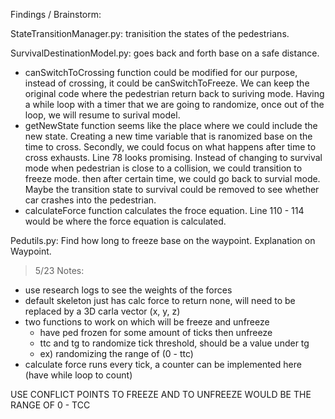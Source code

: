 
Findings / Brainstorm: 

StateTransitionManager.py: tranisition the states of the pedestrians.

SurvivalDestinationModel.py: goes back and forth base on a safe distance. 

 - canSwitchToCrossing function could be modified for our purpose,
   instead of crossing, it could be canSwitchToFreeze. We can keep the
   original code where the pedestrian return back to suriving mode.
   Having a while loop with a timer that we are going to randomize, once
   out of the loop, we will resume to surival model.
 - getNewState function seems like the place where we could include the
   new state. Creating a new time variable that is ranomized base on the
   time to cross. Secondly, we could focus on what happens after time to
   cross exhausts. Line 78 looks promising. Instead of changing to
   survival mode when pedestrian is close to a collision, we could
   transition to freeze mode. then after certain time, we could go back
   to survial mode. Maybe the transition state to survival could be
   removed to see whether car crashes into the pedestrian.
 - calculateForce function calculates the froce equation. Line 110 - 114
   would be where the force equation is calculated.

Pedutils.py: Find how long to freeze base on the waypoint. Explanation on Waypoint.




> 5/23 Notes:
- use research logs to see the weights of the forces
- default skeleton just has calc force to return none, will need to be replaced by a 3D carla vector (x, y, z)
- two functions to work on which will be freeze and unfreeze
  - have ped frozen for some amount of ticks then unfreeze
  - ttc and tg to randomize tick threshold, should be a value under tg
  - ex) randomizing the range of  (0 - ttc) 
- calculate force runs every tick, a counter can be implemented here (have while loop to count)

USE CONFLICT POINTS TO FREEZE AND TO UNFREEZE WOULD BE THE RANGE OF 0 - TCC

